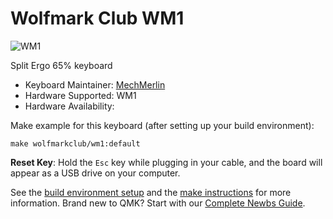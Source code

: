 # Wolfmark Club WM1

![WM1](https://i.imgur.com/TDFp97yl.jpg)

Split Ergo 65% keyboard

* Keyboard Maintainer: [MechMerlin](https://github.com/mechmerlin)
* Hardware Supported: WM1
* Hardware Availability: 

Make example for this keyboard (after setting up your build environment):

    make wolfmarkclub/wm1:default

**Reset Key**: Hold the `Esc` key while plugging in your cable, and the board will appear as a USB drive on your computer. 

See the [build environment setup](https://docs.qmk.fm/#/getting_started_build_tools) and the [make instructions](https://docs.qmk.fm/#/getting_started_make_guide) for more information. Brand new to QMK? Start with our [Complete Newbs Guide](https://docs.qmk.fm/#/newbs).
